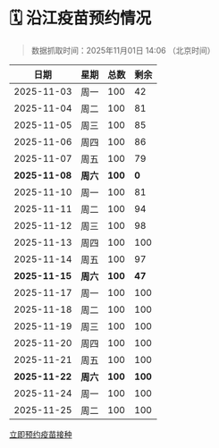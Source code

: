 # 🗓️ 沿江疫苗预约情况

> 数据抓取时间：2025年11月01日 14:06 （北京时间）

| 日期 | 星期 | 总数 | 剩余 |
|------|------|------|------|
| 2025-11-03 | 周一 | 100 | 42 |
| 2025-11-04 | 周二 | 100 | 81 |
| 2025-11-05 | 周三 | 100 | 85 |
| 2025-11-06 | 周四 | 100 | 86 |
| 2025-11-07 | 周五 | 100 | 79 |
| **2025-11-08** | **周六** | **100** | **0** |
| 2025-11-10 | 周一 | 100 | 81 |
| 2025-11-11 | 周二 | 100 | 94 |
| 2025-11-12 | 周三 | 100 | 98 |
| 2025-11-13 | 周四 | 100 | 100 |
| 2025-11-14 | 周五 | 100 | 97 |
| **2025-11-15** | **周六** | **100** | **47** |
| 2025-11-17 | 周一 | 100 | 100 |
| 2025-11-18 | 周二 | 100 | 100 |
| 2025-11-19 | 周三 | 100 | 100 |
| 2025-11-20 | 周四 | 100 | 100 |
| 2025-11-21 | 周五 | 100 | 100 |
| **2025-11-22** | **周六** | **100** | **100** |
| 2025-11-24 | 周一 | 100 | 100 |
| 2025-11-25 | 周二 | 100 | 100 |


<div class="button-container">
<a class="btn" href="http://yfzweb.ishequ.net/#/login" target="_blank">立即预约疫苗接种</a>
</div>
